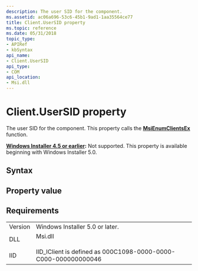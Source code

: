 ```yaml
---
description: The user SID for the component.
ms.assetid: ac06a696-53c6-45b1-9ad1-1aa35564ce77
title: Client.UserSID property
ms.topic: reference
ms.date: 05/31/2018
topic_type: 
- APIRef
- kbSyntax
api_name: 
- Client.UserSID
api_type: 
- COM
api_location: 
- Msi.dll
---
```


# Client.UserSID property

The user SID for the component. This property calls the [**MsiEnumClientsEx**](/windows/desktop/api/Msi/nf-msi-msienumclientsexa) function.

**[Windows Installer 4.5 or earlier](not-supported-in-windows-installer-4-5.md):** Not supported. This property is available beginning with Windows Installer 5.0.

## Syntax

## Property value

## Requirements



|                    |                                                                                    |
|--------------------|------------------------------------------------------------------------------------|
| Version<br/> | Windows Installer 5.0 or later.<br/>                                         |
| DLL<br/>     | <dl> <dt>Msi.dll</dt> </dl> |
| IID<br/>     | IID\_IClient is defined as 000C1098-0000-0000-C000-000000000046<br/>         |



 

 




